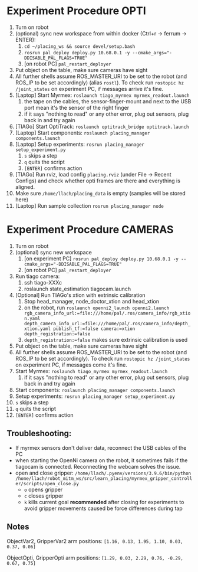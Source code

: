 # Experiment Procedure OPTI
1. Turn on robot
2. (optional) sync new workspace from within docker (Ctrl+r -> ferrum -> ENTER):
   1. `cd ~/placing_ws && source devel/setup.bash`
   2. `rosrun pal_deploy deploy.py 10.68.0.1 -y --cmake_args="-DDISABLE_PAL_FLAGS=TRUE"`
   3. [on robot PC] `pal_restart_deployer`
3. Put object on the table, make sure cameras have sight
4. All further shells assume ROS_MASTER_URI to be set to the robot (and ROS_IP to be set accordingly) (alias `rostl`). To check run `rostopic hz /joint_states` on experiment PC, if messages arrive it's fine.
5. [Laptop] Start Myrmex: `roslaunch tiago_myrmex myrmex_readout.launch`
   1. the tape on the cables, the sensor-finger-mount and next to the USB port mean it's the sensor of the right finger
   2. if it says "nothing to read" or any other error, plug out sensors, plug back in and try again
6. [TIAGo]  Start OptiTrack: `roslaunch optitrack_bridge optitrack.launch`
7. [Laptop] Start components: `roslaunch placing_manager components.launch`
8. [Laptop] Setup experiments: `rosrun placing_manager setup_experiment.py`
   1. `s` skips a step
   2. `q` quits the script
   3. `[ENTER]` confirms action
9.  [TIAGo] Run rviz, load config `placing.rviz` (under File -> Recent Configs) and check whether opti frames are there and everything is aligned.
10. Make sure `/home/llach/placing_data` is empty (samples will be stored here)
11. [Laptop] Run sample collection `rosrun placing_manager node`

# Experiment Procedure CAMERAS
1. Turn on robot
2. (optional) sync new workspace
   1. [on experiment PC] `rosrun pal_deploy deploy.py 10.68.0.1 -y --cmake_args="-DDISABLE_PAL_FLAGS=TRUE"`
   2. [on robot PC] `pal_restart_deployer`
3. Run tiago camera: 
   1. ssh tiago-XXXc
   2. roslaunch state_estimation tiagocam.launch
4. [Optional] Run TIAGo's xtion with extrinsic calibration
   1. Stop head_manager, node_doctor_xtion and head_xtion
   2. on the robot, run `roslaunch openni2_launch openni2.launch rgb_camera_info_url:=file:///home/pal/.ros/camera_info/rgb_xtion.yaml depth_camera_info_url:=file:///home/pal/.ros/camera_info/depth_xtion.yaml publish_tf:=false camera:=xtion depth_registration:=false`
   3. `depth_registration:=false` makes sure extrinsic calibration is used
5. Put object on the table, make sure cameras have sight
6. All further shells assume ROS_MASTER_URI to be set to the robot (and ROS_IP to be set accordingly). To check run `rostopic hz /joint_states` on experiment PC, if messages come it's fine.
7. Start Myrmex: `roslaunch tiago_myrmex myrmex_readout.launch`
   1. if it says "nothing to read" or any other error, plug out sensors, plug back in and try again
8. Start components: `roslaunch placing_manager components.launch`
9.  Setup experiments: `rosrun placing_manager setup_experiment.py`
   1. `s` skips a step
   2. `q` quits the script
   3. `[ENTER]` confirms action


## Troubleshooting:

* If myrmex sensors don't deliver data, reconnect the USB cables of the PC
* when starting the OpenNi camera on the robot, it sometimes fails if the tiagocam is connected. Reconnecting the webcam solves the issue.
* open and close gripper: `/home/llach/.pyenv/versions/3.9.6/bin/python /home/llach/robot_mitm_ws/src/learn_placing/myrmex_gripper_controller/scripts/open_close.py`
  * `o` opens gripper
  * `c` closes gripper
  * `k` kills current goal **recommended** after closing for experiments to avoid gripper movements caused be force differences during tap

## Notes

ObjectVar2, GripperVar2 arm positions:
`[1.16, 0.13, 1.95, 1.10, 0.03, 0.37, 0.06]`

ObjectOpti, GripperOpti arm positions:
`[1.29, 0.03, 2.29, 0.76, -0.29, 0.67, 0.75]`


